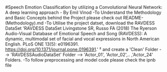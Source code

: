 #Speech Emotion Classification by utilizing a Convolutional Neural Network: A deep learning approach - By Emil Vinod
-To Understand the Methodology and Basic Concepts behind the Project please check out README-(Methodology).md
-To Utilise the project datset, download the RAVDESS DataSet 'RAVDESS DataSet
Livingstone SR, Russo FA (2018) The Ryerson Audio-Visual Database of Emotional Speech and Song (RAVDESS): A dynamic, multimodal set of facial and vocal expressions in North American English. PLoS ONE 13(5): e0196391. https://doi.org/10.1371/journal.pone.0196391.' ² and create a 'Clean' Folder --> 'RAVDESSAudioDataSet' Folder --> 'Actor_01', 'Actor_02',.. ,'Actor_24' Folders.
-To follow preprocessing and model code please check the ipnb file
